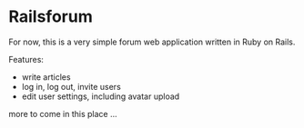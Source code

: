 Railsforum
==========
For now, this is a very simple forum web application written in Ruby on Rails.

Features:
* write articles
* log in, log out, invite users
* edit user settings, including avatar upload

more to come in this place ...
